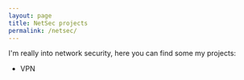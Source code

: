 ```yaml
---
layout: page
title: NetSec projects
permalink: /netsec/
---
```


I'm really into network security, here you can find some my projects:

* VPN